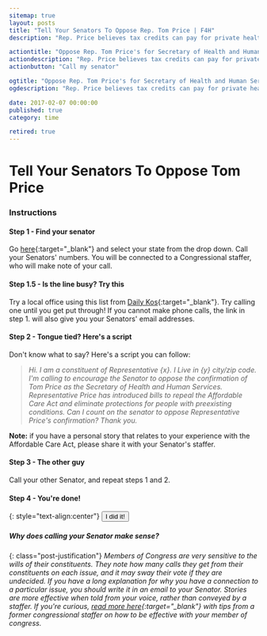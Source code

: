```yaml
---
sitemap: true
layout: posts
title: "Tell Your Senators To Oppose Rep. Tom Price | F4H"
description: "Rep. Price believes tax credits can pay for private healthcare. Experts say this will result in severe under coverage and medical debt for millions of Americans."

actiontitle: "Oppose Rep. Tom Price's for Secretary of Health and Human Services"
actiondescription: "Rep. Price believes tax credits can pay for private healthcare. Experts say this will result in severe under coverage and medical debt for millions of Americans."
actionbutton: "Call my senator"

ogtitle: "Oppose Rep. Tom Price's for Secretary of Health and Human Services"
ogdescription: "Rep. Price believes tax credits can pay for private healthcare. Experts say this will result in severe under coverage and medical debt for millions of Americans."

date: 2017-02-07 00:00:00
published: true
category: time

retired: true
---
```


<!-- TITLE -->
# Tell Your Senators To Oppose Tom Price

<!-- Instructions -->

### Instructions

#### Step 1 - Find your senator
Go [here](https://www.senate.gov/senators/contact/){:target="_blank"} and select your state from the drop down. Call your Senators' numbers. You will be connected to a Congressional staffer, who will make note of your call.

#### Step 1.5 - Is the line busy? Try this
Try a local office using this list from [Daily Kos](http://www.dailykos.com/story/2017/2/2/1629046/-Call-your-senator-Phone-numbers-for-every-office-of-every-U-S-senator){:target="_blank"}.
Try calling one until you get put through! If you cannot make phone calls, the link in step 1. will also give you 
your Senators' email addresses. 

#### Step 2 - Tongue tied? Here's a script

Don't know what to say? Here's a script you can follow: 

> *Hi. I am a constituent of Representative {x}. I Live in {y} city/zip code. I'm calling to encourage the Senator to oppose the confirmation of Tom Price as the Secretary of Health and Human Services. Representative Price has introduced bills to repeal the Affordable Care Act and eliminate protections for people with preexisting conditions. Can I count on the senator to oppose Representative Price's confirmation? Thank you.*


**Note:** if you have a personal story that relates to your experience with the Affordable Care Act, please share 
it with your Senator's staffer.


#### Step 3 - The other guy
Call your other Senator, and repeat steps 1 and 2.

#### Step 4 - You're done!

<!-- Complete button -->

{: style="text-align:center"}
<button class="post-complete-btn post-link-btn btn darkblue">
  I did it!
</button>

<!-- Justification -->
##### Why does calling your Senator make sense?

{: class="post-justification"}
*Members of Congress are very sensitive to the wills of their constituents. They note how many calls they get from their constituents on each issue, and it may sway their vote if they are undecided. If you have a long explanation for why you have a connection to a particular issue, you should write it in an email to your Senator. Stories are more effective when told from your voice, rather than conveyed by a staffer. If you're curious, [read more here](http://www.attn.com/stories/12768/former-congressional-staffer-explains-how-to-make-congressman-listen){:target="_blank"} with tips from a former congressional staffer on how to be effective with your member of congress.*